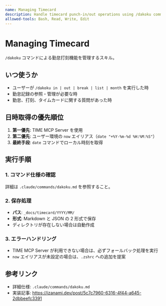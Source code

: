 ```yaml
---
name: Managing Timecard
description: Handle timecard punch-in/out operations using /dakoku command. Use when user executes /dakoku, needs to record work hours, or mentions timecard/勤怠/打刻.
allowed-tools: Bash, Read, Write, Edit
---
```


# Managing Timecard

`/dakoku` コマンドによる勤怠打刻機能を管理するスキル。

## いつ使うか

- ユーザーが `/dakoku in | out | break | list | month` を実行した時
- 勤怠記録の参照・管理が必要な時
- 勤怠、打刻、タイムカードに関する質問があった時

## 日時取得の優先順位

1. **第一優先**: TIME MCP Server を使用
2. **第二優先**: ユーザー環境の `now` エイリアス（`date "+%Y-%m-%d %H:%M:%S"`）
3. **最終手段**: `date` コマンドでローカル時刻を取得

## 実行手順

### 1. コマンド仕様の確認
詳細は `.claude/commands/dakoku.md` を参照すること。

### 2. 保存処理
- **パス**: `_docs/timecard/YYYY/MM/`
- **形式**: Markdown と JSON の 2 形式で保存
- ディレクトリが存在しない場合は自動作成

### 3. エラーハンドリング
- TIME MCP Server が利用できない場合は、必ずフォールバック処理を実行
- `now` エイリアスが未設定の場合は、`.zshrc` への追加を提案

## 参考リンク

- 詳細仕様: `.claude/commands/dakoku.md`
- 実装記事: https://izanami.dev/post/5c7c7960-6316-4f44-a645-2dbbeefc3391
